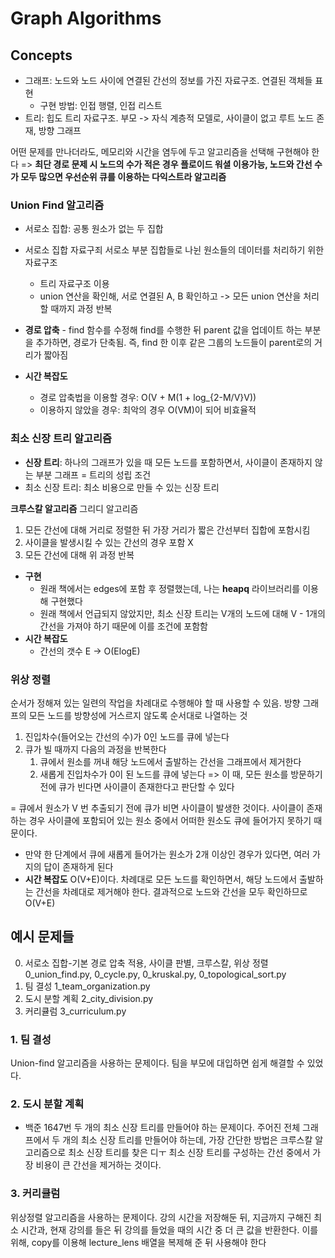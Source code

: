 # Graph Algorithms

## Concepts
- 그래프: 노드와 노드 사이에 연결된 간선의 정보를 가진 자료구조. 연결된 객체들 표현
    - 구현 방법: 인접 행렬, 인접 리스트
- 트리: 힙도 트리 자료구조. 부모 -> 자식 계층적 모델로, 사이클이 없고 루트 노드 존재, 방향 그래프


어떤 문제를 만나더라도, 메모리와 시간을 염두에 두고 알고리즘을 선택해 구현해야 한다
=> **최단 경로 문제 시 노드의 수가 적은 경우 플로이드 워셜 이용가능, 노드와 간선 수가 모두 많으면 우선순위 큐를 이용하는 다익스트라 알고리즘**

### Union Find 알고리즘
- 서로소 집합: 공통 원소가 없는 두 집합
- 서로소 집합 자료구죄 서로소 부분 집합들로 나뉜 원소들의 데이터를 처리하기 위한 자료구조
    - 트리 자료구조 이용
    - union 연산을 확인해, 서로 연결된 A, B 확인하고 -> 모든 union 연산을 처리할 때까지 과정 반복
- **경로 압축** - find 함수를 수정해 find를 수행한 뒤 parent 값을 업데이트 하는 부분을 추가하면, 경로가 단축됨. 즉, find 한 이후 같은 그룹의 노드들이 parent로의 거리가 짧아짐
    
- **시간 복잡도** 
    - 경로 압축법을 이용할 경우: O(V + M(1 + log_{2-M/V}V))
    - 이용하지 않았을 경우: 최악의 경우 O(VM)이 되어 비효율적


### 최소 신장 트리 알고리즘
- **신장 트리**: 하나의 그래프가 있을 때 모든 노드를 포함하면서, 사이클이 존재하지 않는 부분 그래프 = 트리의 성립 조건
- 최소 신장 트리: 최소 비용으로 만들 수 있는 신장 트리


**크루스칼 알고리즘** 
그리디 알고리즘
1. 모든 간선에 대해 거리로 정렬한 뒤 가장 거리가 짧은 간선부터 집합에 포함시킴
2. 사이클을 발생시킬 수 있는 간선의 경우 포함 X
3. 모든 간선에 대해 위 과정 반복
- **구현** 
    - 원래 책에서는 edges에 포함 후 정렬했는데, 나는 **heapq** 라이브러리를 이용해 구현했다
    - 원래 책에서 언급되지 않았지만, 최소 신장 트리는 V개의 노드에 대해 V - 1개의 간선을 가져야 하기 때문에 이를 조건에 포함함
- **시간 복잡도**
    - 간선의 갯수 E -> O(ElogE)


### 위상 정렬
순서가 정해져 있는 일련의 작업을 차례대로 수행해야 할 때 사용할 수 있음. 방향 그래프의 모든 노드를 방향성에 거스르지 않도록 순서대로 나열하는 것
1. 진입차수(들어오는 간선의 수)가 0인 노드를 큐에 넣는다
2. 큐가 빌 때까지 다음의 과정을 반복한다
    1. 큐에서 원소를 꺼내 해당 노드에서 출발하는 간선을 그래프에서 제거한다
    2. 새롭게 진입차수가 0이 된 노드를 큐에 넣는다
=> 이 때, 모든 원소를 방문하기 전에 큐가 빈다면 사이클이 존재한다고 판단할 수 있다

= 큐에서 원소가 V 번 추출되기 전에 큐가 비면 사이클이 발생한 것이다. 사이클이 존재하는 경우 사이클에 포함되어 있는 원소 중에서 어떠한 원소도 큐에 들어가지 못하기 때문이다.
- 만약 한 단계에서 큐에 새롭게 들어가는 원소가 2개 이상인 경우가 있다면, 여러 가지의 답이 존재하게 된다
- **시간 복잡도**
    O(V+E)이다. 차례대로 모든 노드를 확인하면서, 해당 노드에서 출발하는 간선을 차례대로 제거해야 한다. 결과적으로 노드와 간선을 모두 확인하므로 O(V+E)



## 예시 문제들
0. 서로소 집합-기본 경로 압축 적용, 사이클 판별, 크루스칼, 위상 정렬 0_union_find.py, 0_cycle.py, 0_kruskal.py, 0_topological_sort.py
1. 팀 결성 1_team_organization.py
2. 도시 분할 계획 2_city_division.py
3. 커리큘럼 3_curriculum.py

### 1. 팀 결성
Union-find 알고리즘을 사용하는 문제이다. 팀을 부모에 대입하면 쉽게 해결할 수 있었다.

### 2. 도시 분할 계획
- 백준 1647번
두 개의 최소 신장 트리를 만들어야 하는 문제이다. 주어진 전체 그래프에서 두 개의 최소 신장 트리를 만들어야 하는데, 
가장 간단한 방법은 크루스칼 알고리즘으로 최소 신장 트리를 찾은 디ㅜ 최소 신장 트리를 구성하는 간선 중에서 가장 비용이 큰 간선을 제거하는 것이다.

### 3. 커리큘럼
위상정렬 알고리즘을 사용하는 문제이다. 강의 시간을 저장해둔 뒤, 지금까지 구해진 최소 시간과, 현재 강의를 들은 뒤 강의를 들었을 때의 시간 중 더 큰 값을 반환한다.
이를 위해, copy를 이용해 lecture_lens 배열을 복제해 준 뒤 사용해야 한다

